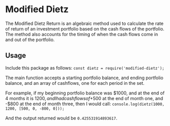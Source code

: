 # Modified Dietz
The Modified Dietz Return is an algebraic method used to calculate the rate of return of an investment portfolio based on the cash flows of the portfolio. The method also accounts for the timing of when the cash flows come in and out of the portfolio.

## Usage
Include this package as follows:
`const dietz = require('modified-dietz');`

The main function accepts a starting portfolio balance, and ending portfolio balance,
and an array of cashflows, one for each period in the set. 

For example, if my beginning portfolio balance was $1000, and at the end of 4 months it
is $1200, and I had cashflows of +$500 at the end of month one, and -$800 at the end of
month three, then I would call:
`console.log(dietz(1000, 1200, [500, 0, -800, 0]));`

And the output returned would be `0.425531914893617`.